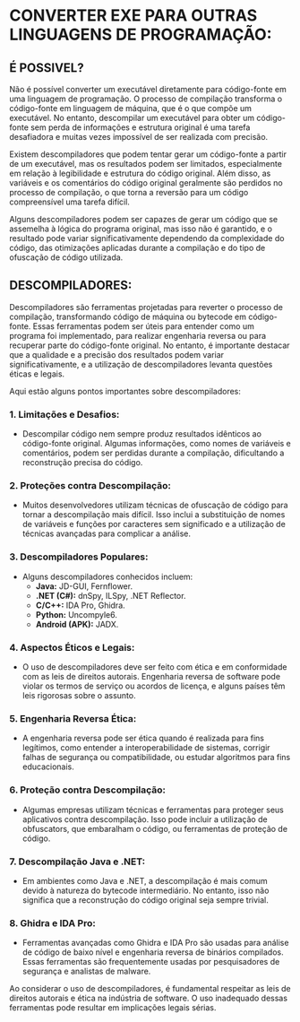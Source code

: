 # CONVERTER EXE PARA OUTRAS LINGUAGENS DE PROGRAMAÇÃO:
## É POSSIVEL?
Não é possível converter um executável diretamente para código-fonte em uma linguagem de programação. O processo de compilação transforma o código-fonte em linguagem de máquina, que é o que compõe um executável. No entanto, descompilar um executável para obter um código-fonte sem perda de informações e estrutura original é uma tarefa desafiadora e muitas vezes impossível de ser realizada com precisão.

Existem descompiladores que podem tentar gerar um código-fonte a partir de um executável, mas os resultados podem ser limitados, especialmente em relação à legibilidade e estrutura do código original. Além disso, as variáveis e os comentários do código original geralmente são perdidos no processo de compilação, o que torna a reversão para um código compreensível uma tarefa difícil.

Alguns descompiladores podem ser capazes de gerar um código que se assemelha à lógica do programa original, mas isso não é garantido, e o resultado pode variar significativamente dependendo da complexidade do código, das otimizações aplicadas durante a compilação e do tipo de ofuscação de código utilizada.

## DESCOMPILADORES:
Descompiladores são ferramentas projetadas para reverter o processo de compilação, transformando código de máquina ou bytecode em código-fonte. Essas ferramentas podem ser úteis para entender como um programa foi implementado, para realizar engenharia reversa ou para recuperar parte do código-fonte original. No entanto, é importante destacar que a qualidade e a precisão dos resultados podem variar significativamente, e a utilização de descompiladores levanta questões éticas e legais.

Aqui estão alguns pontos importantes sobre descompiladores:

### 1. **Limitações e Desafios:**
   - Descompilar código nem sempre produz resultados idênticos ao código-fonte original. Algumas informações, como nomes de variáveis e comentários, podem ser perdidas durante a compilação, dificultando a reconstrução precisa do código.

### 2. **Proteções contra Descompilação:**
   - Muitos desenvolvedores utilizam técnicas de ofuscação de código para tornar a descompilação mais difícil. Isso inclui a substituição de nomes de variáveis e funções por caracteres sem significado e a utilização de técnicas avançadas para complicar a análise.

### 3. **Descompiladores Populares:**
   - Alguns descompiladores conhecidos incluem:
     - **Java:** JD-GUI, Fernflower.
     - **.NET (C#):** dnSpy, ILSpy, .NET Reflector.
     - **C/C++:** IDA Pro, Ghidra.
     - **Python:** Uncompyle6.
     - **Android (APK):** JADX.

### 4. **Aspectos Éticos e Legais:**
   - O uso de descompiladores deve ser feito com ética e em conformidade com as leis de direitos autorais. Engenharia reversa de software pode violar os termos de serviço ou acordos de licença, e alguns países têm leis rigorosas sobre o assunto.

### 5. **Engenharia Reversa Ética:**
   - A engenharia reversa pode ser ética quando é realizada para fins legítimos, como entender a interoperabilidade de sistemas, corrigir falhas de segurança ou compatibilidade, ou estudar algoritmos para fins educacionais.

### 6. **Proteção contra Descompilação:**
   - Algumas empresas utilizam técnicas e ferramentas para proteger seus aplicativos contra descompilação. Isso pode incluir a utilização de obfuscators, que embaralham o código, ou ferramentas de proteção de código.

### 7. **Descompilação Java e .NET:**
   - Em ambientes como Java e .NET, a descompilação é mais comum devido à natureza do bytecode intermediário. No entanto, isso não significa que a reconstrução do código original seja sempre trivial.

### 8. **Ghidra e IDA Pro:**
   - Ferramentas avançadas como Ghidra e IDA Pro são usadas para análise de código de baixo nível e engenharia reversa de binários compilados. Essas ferramentas são frequentemente usadas por pesquisadores de segurança e analistas de malware.

Ao considerar o uso de descompiladores, é fundamental respeitar as leis de direitos autorais e ética na indústria de software. O uso inadequado dessas ferramentas pode resultar em implicações legais sérias.

